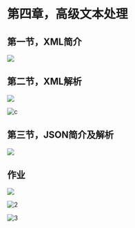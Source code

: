 # 第四章，高级文本处理

## 第一节，XML简介

![](D:\桌面\后端\进阶作业图片\第四章\第一次\a.jpg)

## 第二节，XML解析

![](D:\桌面\后端\进阶作业图片\第四章\第一次\b.jpg)

![c](D:\桌面\后端\进阶作业图片\第四章\第一次\c.jpg)

## 第三节，JSON简介及解析

![](D:\桌面\后端\进阶作业图片\第四章\第一次\d.jpg)

## 作业

![](D:\桌面\后端\进阶作业图片\第四章\第一次\1.png)

![2](D:\桌面\后端\进阶作业图片\第四章\第一次\2.png)

![3](D:\桌面\后端\进阶作业图片\第四章\第一次\3.png)